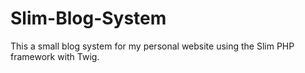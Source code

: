 # Slim-Blog-System
This a small blog system for my personal website using the Slim PHP framework with Twig. 
